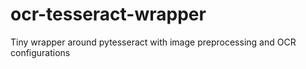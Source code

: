 # ocr-tesseract-wrapper
Tiny wrapper around pytesseract with image preprocessing and OCR configurations
